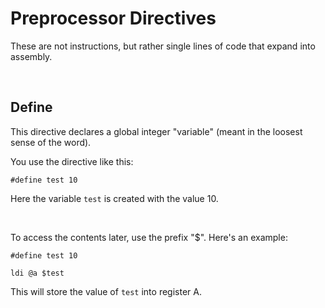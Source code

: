 # Preprocessor Directives
These are not instructions, but rather single lines of code that expand into assembly.

<br>

## Define
This directive declares a global integer "variable" (meant in the loosest sense of the word).

You use the directive like this:
```
#define test 10
```
Here the variable `test` is created with the value 10.

<br>

To access the contents later, use the prefix "$". Here's an example:
```
#define test 10

ldi @a $test
```
This will store the value of `test` into register A.